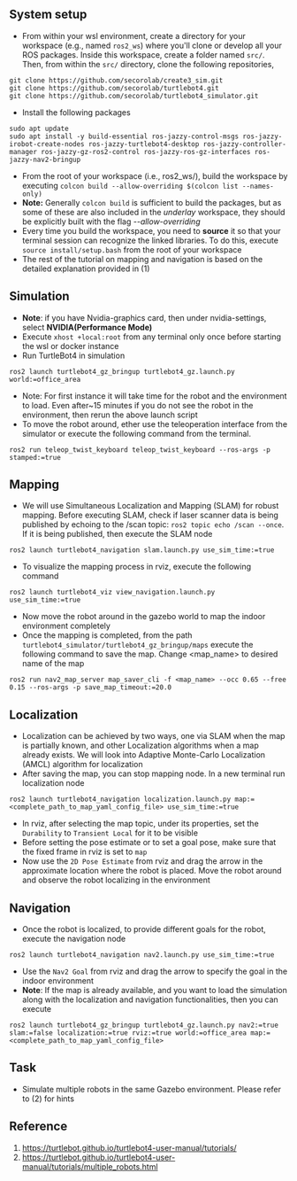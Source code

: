 ## System setup
- From within your wsl environment, create a directory for your workspace (e.g., named `ros2_ws`) where you'll clone or develop all your ROS packages. Inside this workspace, create a folder named `src/`. Then, from within the `src/` directory, clone the following repositories,
```
git clone https://github.com/secorolab/create3_sim.git
git clone https://github.com/secorolab/turtlebot4.git
git clone https://github.com/secorolab/turtlebot4_simulator.git
```
- Install the following packages
```
sudo apt update 
sudo apt install -y build-essential ros-jazzy-control-msgs ros-jazzy-irobot-create-nodes ros-jazzy-turtlebot4-desktop ros-jazzy-controller-manager ros-jazzy-gz-ros2-control ros-jazzy-ros-gz-interfaces ros-jazzy-nav2-bringup
```
- From the root of your workspace (i.e., ros2_ws/), build the workspace by executing `colcon build --allow-overriding $(colcon list --names-only)`
- **Note:** Generally `colcon build` is sufficient to build the packages, but as some of these are also included in the *underlay* workspace, they should be explicitly built with the flag *--allow-overriding*
- Every time you build the workspace, you need to **source** it so that your terminal session can recognize the linked libraries. To do this, execute `source install/setup.bash` from the root of your workspace
- The rest of the tutorial on mapping and navigation is based on the detailed explanation provided in (1)

## Simulation
- **Note**: if you have Nvidia-graphics card, then under nvidia-settings, select **NVIDIA(Performance Mode)**
- Execute `xhost +local:root` from any terminal only once before starting the wsl or docker instance
- Run TurtleBot4 in simulation
```
ros2 launch turtlebot4_gz_bringup turtlebot4_gz.launch.py world:=office_area
```
- Note: For first instance it will take time for the robot and the environment to load. Even after~15 minutes if you do not see the robot in the environment, then rerun the above launch script
- To move the robot around, ether use the teleoperation interface from the simulator or execute the following command from the terminal.
```
ros2 run teleop_twist_keyboard teleop_twist_keyboard --ros-args -p stamped:=true
```

## Mapping
- We will use Simultaneous Localization and Mapping (SLAM) for robust mapping. Before executing SLAM, check if laser scanner data is being published by echoing to the /scan topic: `ros2 topic echo /scan --once`. If it is being published, then execute the SLAM node
```
ros2 launch turtlebot4_navigation slam.launch.py use_sim_time:=true
```
- To visualize the mapping process in rviz, execute the following command
```
ros2 launch turtlebot4_viz view_navigation.launch.py use_sim_time:=true
```
- Now move the robot around in the gazebo world to map the indoor environment completely
- Once the mapping is completed, from the path `turtlebot4_simulator/turtlebot4_gz_bringup/maps` execute the following command to save the map. Change <map_name> to desired name of the map
```
ros2 run nav2_map_server map_saver_cli -f <map_name> --occ 0.65 --free 0.15 --ros-args -p save_map_timeout:=20.0
```

## Localization
- Localization can be achieved by two ways, one via SLAM when the map is partially known, and other Localization algorithms when a map already exists. We will look into Adaptive Monte-Carlo Localization (AMCL) algorithm for localization
- After saving the map, you can stop mapping node. In a new terminal run localization node
```
ros2 launch turtlebot4_navigation localization.launch.py map:=<complete_path_to_map_yaml_config_file> use_sim_time:=true
```
- In rviz, after selecting the map topic, under its properties, set the `Durability` to `Transient Local` for it to be visible
- Before setting the pose estimate or to set a goal pose, make sure that the fixed frame in rviz is set to `map`
- Now use the `2D Pose Estimate` from rviz and drag the arrow in the approximate location where the robot is placed. Move the robot around and observe the robot localizing in the environment

## Navigation
- Once the robot is localized, to provide different goals for the robot, execute the navigation node
```
ros2 launch turtlebot4_navigation nav2.launch.py use_sim_time:=true
```
- Use the `Nav2 Goal` from rviz and drag the arrow to specify the goal in the indoor environment
- **Note**: If the map is already available, and you want to load the simulation along with the localization and navigation functionalities, then you can execute
```
ros2 launch turtlebot4_gz_bringup turtlebot4_gz.launch.py nav2:=true slam:=false localization:=true rviz:=true world:=office_area map:=<complete_path_to_map_yaml_config_file>
```

## Task
- Simulate multiple robots in the same Gazebo environment. Please refer to (2) for hints

## Reference
1. https://turtlebot.github.io/turtlebot4-user-manual/tutorials/
2. https://turtlebot.github.io/turtlebot4-user-manual/tutorials/multiple_robots.html
